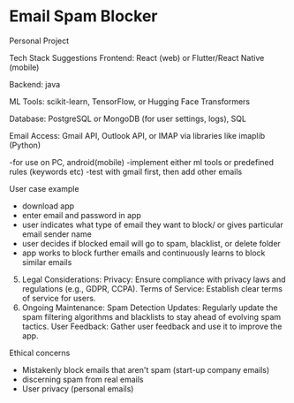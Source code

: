 # Email Spam Blocker
Personal Project

Tech Stack Suggestions
Frontend: React (web) or Flutter/React Native (mobile)

Backend: java

ML Tools: scikit-learn, TensorFlow, or Hugging Face Transformers

Database: PostgreSQL or MongoDB (for user settings, logs), SQL

Email Access: Gmail API, Outlook API, or IMAP via libraries like imaplib (Python)

-for use on PC, android(mobile)
-implement either ml tools or predefined rules (keywords etc)
-test with gmail first, then add other emails

User case example
- download app
- enter email and password in app
- user indicates what type of email they want to block/ or gives particular email sender name
- user decides if blocked email will go to spam, blacklist, or delete folder
- app works to block further emails and continuously learns to block similar emails

5. Legal Considerations:
Privacy: Ensure compliance with privacy laws and regulations (e.g., GDPR, CCPA). 
Terms of Service: Establish clear terms of service for users. 
6. Ongoing Maintenance:
Spam Detection Updates: Regularly update the spam filtering algorithms and blacklists to stay ahead of evolving spam tactics. 
User Feedback: Gather user feedback and use it to improve the app.

Ethical concerns
- Mistakenly block emails that aren't spam (start-up company emails)
- discerning spam from real emails
- User privacy (personal emails)
